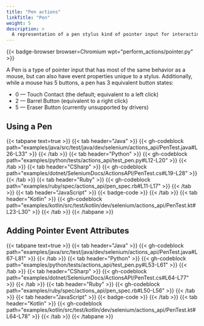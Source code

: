 ```yaml
---
title: "Pen actions"
linkTitle: "Pen"
weight: 5
description: >
  A representation of a pen stylus kind of pointer input for interacting with a web page.
---
```


{{< badge-browser browser=Chromium wpt="perform_actions/pointer.py" >}}

A Pen is a type of pointer input that has most of the same behavior as a mouse, but can
also have event properties unique to a stylus. Additionally, while a mouse
has 5 buttons, a pen has 3 equivalent button states:

* 0 — Touch Contact (the default; equivalent to a left click)
* 2 — Barrel Button (equivalent to a right click)
* 5 — Eraser Button (currently unsupported by drivers)

## Using a Pen

{{< tabpane text=true >}}
{{< tab header="Java" >}}
{{< gh-codeblock path="examples/java/src/test/java/dev/selenium/actions_api/PenTest.java#L26-L33" >}}
{{< /tab >}}
{{< tab header="Python" >}}
{{< gh-codeblock path="examples/python/tests/actions_api/test_pen.py#L12-L20" >}}
{{< /tab >}}
{{< tab header="CSharp" >}}
{{< gh-codeblock path="examples/dotnet/SeleniumDocs/ActionsAPI/PenTest.cs#L19-L28" >}}
{{< /tab >}}
{{< tab header="Ruby" >}}
{{< gh-codeblock path="examples/ruby/spec/actions_api/pen_spec.rb#L11-L17" >}}
{{< /tab >}}
{{< tab header="JavaScript" >}}
{{< badge-code >}}
{{< /tab >}}
{{< tab header="Kotlin" >}}
{{< gh-codeblock path="examples/kotlin/src/test/kotlin/dev/selenium/actions_api/PenTest.kt#L23-L30" >}}
{{< /tab >}}
{{< /tabpane >}}

## Adding Pointer Event Attributes

{{< tabpane text=true >}}
{{< tab header="Java" >}}
{{< gh-codeblock path="examples/java/src/test/java/dev/selenium/actions_api/PenTest.java#L67-L81" >}}
{{< /tab >}}
{{< tab header="Python" >}}
{{< gh-codeblock path="examples/python/tests/actions_api/test_pen.py#L53-L61" >}}
{{< /tab >}}
{{< tab header="CSharp" >}}
{{< gh-codeblock path="examples/dotnet/SeleniumDocs/ActionsAPI/PenTest.cs#L64-L77" >}}
{{< /tab >}}
{{< tab header="Ruby" >}}
{{< gh-codeblock path="examples/ruby/spec/actions_api/pen_spec.rb#L50-L56" >}}
{{< /tab >}}
{{< tab header="JavaScript" >}}
{{< badge-code >}}
{{< /tab >}}
{{< tab header="Kotlin" >}}
{{< gh-codeblock path="examples/kotlin/src/test/kotlin/dev/selenium/actions_api/PenTest.kt#L64-L78" >}}
{{< /tab >}}
{{< /tabpane >}}

